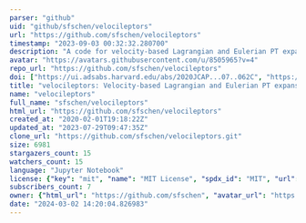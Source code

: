```yaml
---
parser: "github"
uid: "github/sfschen/velocileptors"
url: "https://github.com/sfschen/velocileptors"
timestamp: "2023-09-03 00:32:32.280700"
description: "A code for velocity-based Lagrangian and Eulerian PT expansions of redshift-space distortions."
avatar: "https://avatars.githubusercontent.com/u/8505965?v=4"
repo_url: "https://github.com/sfschen/velocileptors"
doi: ["https://ui.adsabs.harvard.edu/abs/2020JCAP...07..062C", "https://ui.adsabs.harvard.edu/abs/2023ascl.soft08014C/abstract"]
title: "velocileptors: Velocity-based Lagrangian and Eulerian PT expansions of redshift-space distortions"
name: "velocileptors"
full_name: "sfschen/velocileptors"
html_url: "https://github.com/sfschen/velocileptors"
created_at: "2020-02-01T19:18:22Z"
updated_at: "2023-07-29T09:47:35Z"
clone_url: "https://github.com/sfschen/velocileptors.git"
size: 6981
stargazers_count: 15
watchers_count: 15
language: "Jupyter Notebook"
license: {"key": "mit", "name": "MIT License", "spdx_id": "MIT", "url": "https://api.github.com/licenses/mit", "node_id": "MDc6TGljZW5zZTEz"}
subscribers_count: 7
owner: {"html_url": "https://github.com/sfschen", "avatar_url": "https://avatars.githubusercontent.com/u/8505965?v=4", "login": "sfschen", "type": "User"}
date: "2024-03-02 14:20:04.826983"
---
```

